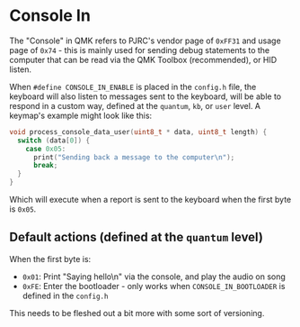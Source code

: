 # Console In

The "Console" in QMK refers to PJRC's vendor page of `0xFF31` and usage page of `0x74` - this is mainly used for sending debug statements to the computer that can be read via the QMK Toolbox (recommended), or HID listen.

When `#define CONSOLE_IN_ENABLE` is placed in the `config.h` file, the keyboard will also listen to messages sent to the keyboard, will be able to respond in a custom way, defined at the `quantum`, `kb`, or `user` level. A keymap's example might look like this:

```c
void process_console_data_user(uint8_t * data, uint8_t length) {
  switch (data[0]) {
    case 0x05:
      print("Sending back a message to the computer\n");
      break;
  }
}
```

Which will execute when a report is sent to the keyboard when the first byte is `0x05`.

## Default actions (defined at the `quantum` level)

When the first byte is:

* `0x01`: Print "Saying hello\n" via the console, and play the audio on song
* `0xFE`: Enter the bootloader - only works when `CONSOLE_IN_BOOTLOADER` is defined in the `config.h`

This needs to be fleshed out a bit more with some sort of versioning.
